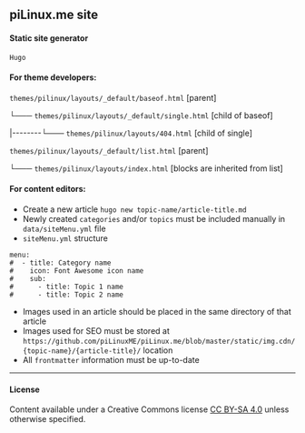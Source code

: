 ## piLinux.me site


#### Static site generator

```
Hugo
```


#### For theme developers:

`themes/pilinux/layouts/_default/baseof.html`  [parent]

└─── `themes/pilinux/layouts/_default/single.html`  [child of baseof]

|--------└─── `themes/pilinux/layouts/404.html`  [child of single]

`themes/pilinux/layouts/_default/list.html`  [parent]

└─── `themes/pilinux/layouts/index.html`  [blocks are inherited from list]


#### For content editors:

- Create a new article `hugo new topic-name/article-title.md`
- Newly created `categories` and/or `topics` must be included manually in
`data/siteMenu.yml` file
- `siteMenu.yml` structure

```
menu:  
#  - title: Category name
#    icon: Font Awesome icon name
#    sub:
#      - title: Topic 1 name
#      - title: Topic 2 name
```

- Images used in an article should be placed in the same directory of that article
- Images used for SEO must be stored at
`https://github.com/piLinuxME/piLinux.me/blob/master/static/img.cdn/{topic-name}/{article-title}/`
location
- All `frontmatter` information must be up-to-date

---


#### License

Content available under a Creative Commons license
[CC BY-SA 4.0](https://creativecommons.org/licenses/by-sa/4.0) unless otherwise
specified.
